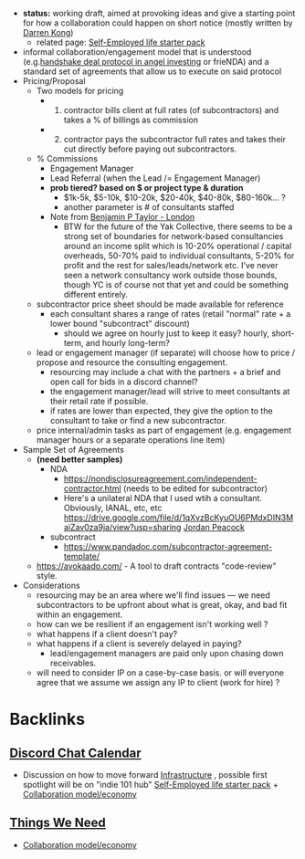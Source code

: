 - **status:** working draft, aimed at provoking ideas and give a starting point for how a collaboration could happen on short notice (mostly written by [Darren Kong](<../Darren Kong.md>))
    - related page: [Self-Employed life starter pack](<../Self-Employed life starter pack.md>)
- informal collaboration/engagement model that is understood (e.g.[handshake deal protocol in angel investing](https://www.ycombinator.com/handshake/) or frieNDA) and a standard set of agreements that allow us to execute on said protocol
- Pricing/Proposal
    - Two models for pricing
        - 1. contractor bills client at full rates (of subcontractors) and takes a % of billings as commission
        - 2. contractor pays the subcontractor full rates and takes their cut directly before paying out subcontractors. 
    - % Commissions
        - Engagement Manager 
        - Lead Referral (when the Lead /= Engagement Manager)
        - __prob tiered? based on $ or project type & duration__
            - $1k-5k, $5-10k, $10-20k, $20-40k, $40-80k, $80-160k...  ? 
            - another parameter is # of consultants staffed
        - Note from [Benjamin P Taylor - London](<../Benjamin P Taylor - London.md>)
            - BTW for the future of the Yak Collective, there seems to be a strong set of boundaries for network-based consultancies around an income split which is 10-20% operational / capital overheads, 50-70% paid to individual consultants, 5-20% for profit and the rest for sales/leads/network etc. I've never seen a network consultancy work outside those bounds, though YC is of course not that yet and could be something different entirely.
    - subcontractor price sheet should be made available for reference
        - each consultant shares a range of rates (retail "normal" rate + a lower bound "subcontract" discount)
            - should we agree on hourly just to keep it easy? hourly, short-term, and hourly long-term? 
    - lead or engagement manager (if separate) will choose how to price / propose and resource the consulting engagement.
        - resourcing may include a chat with the partners + a brief and open call for bids in a discord channel? 
        - the engagement manager/lead will strive to meet consultants at their retail rate if possible. 
        - if rates are lower than expected, they give the option to the consultant to take or find a new subcontractor.
    - price internal/admin tasks as part of engagement (e.g. engagement manager hours or a separate operations line item)
- Sample Set of Agreements 
    - __(need better samples)__ 
        - NDA
            - https://nondisclosureagreement.com/independent-contractor.html  (needs to be edited for subcontractor)
            - Here's a unilateral NDA that I used wtih a consultant. Obviously, IANAL, etc, etc
https://drive.google.com/file/d/1qXvzBcKyuOU6PMdxDIN3MaiZav0za9ja/view?usp=sharing [Jordan Peacock](<../Jordan Peacock.md>)
        - subcontract
            - https://www.pandadoc.com/subcontractor-agreement-template/
    - https://avokaado.com/ - A tool to draft contracts "code-review" style.
- Considerations
    - resourcing may be an area where we'll find issues — we need subcontractors to be upfront about what is great, okay, and bad fit within an engagement.
    - how can we be resilient if an engagement isn't working well ? 
    - what happens if a client doesn't pay?
    - what happens if a client is severely delayed in paying?
        - lead/engagement managers are paid only upon chasing down receivables.
    - will need to consider IP on a case-by-case basis. or will everyone agree that we assume we assign any IP to client (work for hire) ? 

# Backlinks
## [Discord Chat Calendar](<Discord Chat Calendar.md>)
- Discussion on how to move forward [Infrastructure](<../Infrastructure.md>) , possible first spotlight will be on "indie 101 hub" [Self-Employed life starter pack](<../Self-Employed life starter pack.md>) + [Collaboration model/economy](<../Collaboration model/economy.md>)

## [Things We Need](<Things We Need.md>)
- [Collaboration model/economy](<../Collaboration model/economy.md>)

